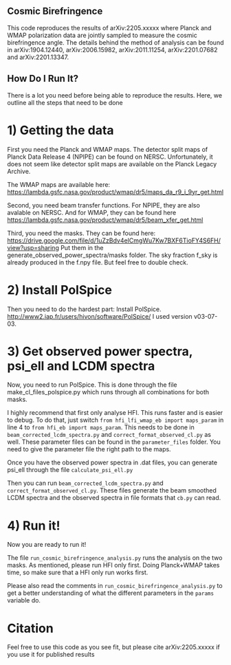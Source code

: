 ## Cosmic Birefringence

This code reproduces the results of arXiv:2205.xxxxx where Planck and WMAP polarization data are jointly sampled
to measure the cosmic birefringence angle. The details behind the method of analysis can be found in arXiv:1904.12440,
arXiv:2006.15982, arXiv:2011.11254, arXiv:2201.07682 and arXiv:2201.13347. 

## How Do I Run It?

There is a lot you need before being able to reproduce the results. Here, we outline all the steps that need to be done

# 1) Getting the data
First you need the Planck and WMAP maps. The detector split maps of Planck Data Release 4 (NPIPE) can be found on NERSC.
Unfortunately, it does not seem like detector split maps are available on the Planck Legacy Archive.

The WMAP maps are available here: https://lambda.gsfc.nasa.gov/product/wmap/dr5/maps_da_r9_i_9yr_get.html

Second, you need beam transfer functions. For NPIPE, they are also avalable on NERSC.
And for WMAP, they can be found here https://lambda.gsfc.nasa.gov/product/wmap/dr5/beam_xfer_get.html

Third, you need the masks. They can be found here: https://drive.google.com/file/d/1uZzBdv4eICmgWu7Kw7BXF6TioFY4S6FH/view?usp=sharing
Put them in the generate_observed_power_spectra/masks folder. The sky fraction f_sky is already produced in the f.npy file. But feel free to double check.

# 2) Install PolSpice

Then you need to do the hardest part: Install PolSpice. http://www2.iap.fr/users/hivon/software/PolSpice/
I used version v03-07-03.

# 3) Get observed power spectra, psi_ell and LCDM spectra

Now, you need to run PolSpice. This is done through the file make_cl_files_polspice.py which runs
through all combinations for both masks.

I highly recommend that first only analyse HFI. This runs faster and is easier to debug.
To do that, just switch `from hfi_lfi_wmap_eb import maps_param` in line 4 to `from hfi_eb import maps_param`.
This needs to be done in `beam_corrected_lcdm_spectra.py` and `correct_format_observed_cl.py` as well.
These parameter files can be found in the `parameter_files` folder. You need to give the parameter file
the right path to the maps.

Once you have the observed power spectra in .dat files, you can generate psi_ell through the file `calculate_psi_ell.py`

Then you can run `beam_corrected_lcdm_spectra.py` and `correct_format_observed_cl.py`. These files
generate the beam smoothed LCDM spectra and the observed spectra in file formats that `cb.py` can read.

# 4) Run it!

Now you are ready to run it!

The file `run_cosmic_birefringence_analysis.py` runs the analysis on the two masks.
As mentioned, please run HFI only first. Doing Planck+WMAP takes time,
so make sure that a HFI only run works first.

Please also read the comments in `run_cosmic_birefringence_analysis.py` to get a better
understanding of what the different parameters in the `params` variable do.

# Citation

Feel free to use this code as you see fit, but please cite arXiv:2205.xxxxx if you use it for published results